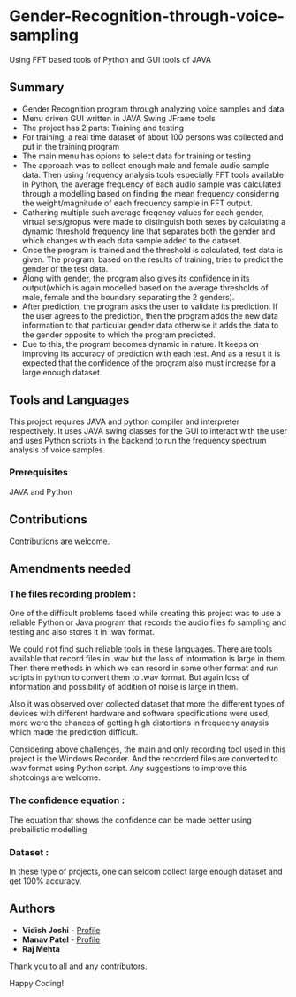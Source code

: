 # Gender-Recognition-through-voice-sampling
Using FFT based tools of Python and GUI tools of JAVA

## Summary

* Gender Recognition program through analyzing voice samples and data
* Menu driven GUI written in JAVA Swing JFrame tools
* The project has 2 parts: Training and testing
* For training, a real time dataset of about 100 persons was collected and put in the training program
* The main menu has opions to select data for training or testing
* The approach was to collect enough male and female audio sample data. Then using frequency analysis tools especially FFT tools available in Python, the average frequency of each audio sample was calculated through a modelling based on finding the mean frequency considering the weight/magnitude of each frequency sample in FFT output.
* Gathering multiple such average freqency values for each gender, virtual sets/gropus were made to distinguish both sexes by calculating a dynamic threshold frequency line that separates both the gender and which changes with each data sample added to the dataset.
* Once the program is trained and the threshold is calculated, test data is given. The program, based on the results of training, tries to predict the gender of the test data.
* Along with gender, the program also gives its confidence in its output(which is again modelled based on the average thresholds of male, female and the boundary separating the 2 genders).
* After prediction, the program asks the user to validate its prediction. If the user agrees to the prediction, then the program adds the new data information to that particular gender data otherwise it adds the data to the gender opposite to which the program predicted.
* Due to this, the program becomes dynamic in nature. It keeps on improving its accuracy of prediction with each test. And as a result it is expected that the confidence of the program also must increase for a large enough dataset.

## Tools and Languages

This project requires JAVA and python compiler and interpreter respectively. It uses JAVA swing classes for the GUI to interact with the user and uses Python scripts in the backend to run the frequency spectrum analysis of voice samples.

### Prerequisites

JAVA and Python


## Contributions

Contributions are welcome.

## Amendments needed
### The files recording problem :

One of the difficult problems faced while creating this project was to use a reliable Python or Java program that records the audio files fo sampling and testing and also stores it in .wav format.

We could not find such reliable tools in these languages. There are tools available that record files in .wav but the loss of information is large in them. Then there methods in which we can record in some other format and run scripts in python to convert them to .wav format. But again loss of information and possibility of addition of noise is large in them.

Also it was observed over collected dataset that more the different types of devices with different hardware and software specifications were used, more were the chances of getting high distortions in frequecny anaysis which made the prediction difficult.

Considering above challenges, the main and only recording tool used in this project is the Windows Recorder. And the recorderd files are converted to .wav format using Python script. Any suggestions to improve this shotcoings are welcome.

### The confidence equation :

The equation that shows the confidence can be made better using probailistic modelling

### Dataset :

In these type of projects, one can seldom collect large enough dataset and get 100% accuracy.

## Authors

* **Vidish Joshi** - [Profile](https://github.com/VidishJoshi)
* **Manav Patel** - [Profile](https://github.com/PatelManav/)
* **Raj Mehta**

Thank you to all and any contributors.

Happy Coding!
